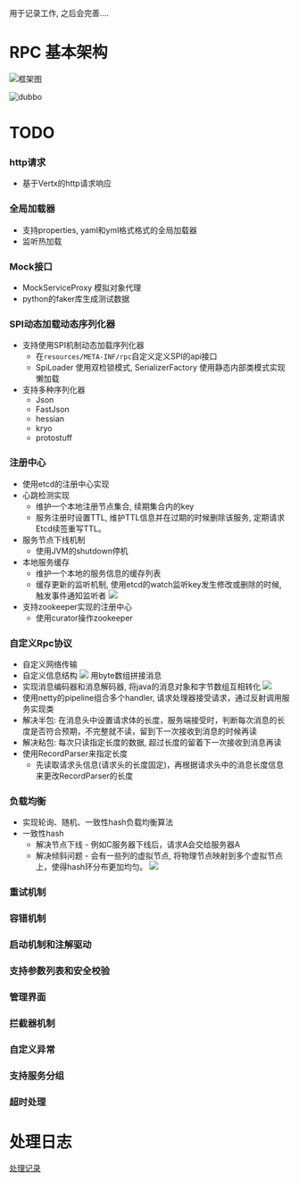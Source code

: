 用于记录工作, 之后会完善....
# RPC 基本架构
![框架图](doc/framework.png "基本框架")

![dubbo](doc/dubboframework.png "设计思路")
# TODO
### http请求
- 基于Vertx的http请求响应
### 全局加载器 
- 支持properties, yaml和yml格式格式的全局加载器
- 监听热加载 
### Mock接口
 - MockServiceProxy 模拟对象代理
 - python的faker库生成测试数据 
### SPI动态加载动态序列化器
 - 支持使用SPI机制动态加载序列化器 
   - 在`resources/META-INF/rpc`自定义定义SPI的api接口
   - SpiLoader 使用双检锁模式, SerializerFactory 使用静态内部类模式实现懒加载
 - 支持多种序列化器
   - Json
   - FastJson
   - hessian
   - kryo
   - protostuff
### 注册中心
- 使用etcd的注册中心实现
- 心跳检测实现
  - 维护一个本地注册节点集合, 续期集合内的key
  - 服务注册时设置TTL, 维护TTL信息并在过期的时候删除该服务, 定期请求Etcd续签重写TTL。
- 服务节点下线机制
  - 使用JVM的shutdown停机
- 本地服务缓存
  - 维护一个本地的服务信息的缓存列表
  - 缓存更新的监听机制, 使用etcd的watch监听key发生修改或删除的时候, 触发事件通知监听者
    ![](doc/etcd_watch.png)
- 支持zookeeper实现的注册中心
  - 使用curator操作zookeeper
### 自定义Rpc协议
- 自定义网络传输
- 自定义信息结构
  ![](doc/rpc_proto.png)
  用byte数组拼接消息
- 实现消息编码器和消息解码器, 将java的消息对象和字节数组互相转化
    ![](doc/encoder_decoder.png)
- 使用netty的pipeline组合多个handler, 请求处理器接受请求，通过反射调用服务实现类
- 解决半包: 在消息头中设置请求体的长度，服务端接受时，判断每次消息的长度是否符合预期，不完整就不读，留到下一次接收到消息的时候再读
- 解决粘包: 每次只读指定长度的数据, 超过长度的留着下一次接收到消息再读
- 使用RecordParser来指定长度
  - 先读取请求头信息(请求头的长度固定)，再根据请求头中的消息长度信息来更改RecordParser的长度
### 负载均衡
 - 实现轮询、随机、一致性hash负载均衡算法
 - 一致性hash
   - 解决节点下线 - 例如C服务器下线后，请求A会交给服务器A
   - 解决倾斜问题 - 会有一些列的虚拟节点, 将物理节点映射到多个虚拟节点上，使得hash环分布更加均匀。
    ![](doc/consistent_hash.png)
### 重试机制
### 容错机制
### 启动机制和注解驱动
### 支持参数列表和安全校验
### 管理界面
### 拦截器机制
### 自定义异常
### 支持服务分组
### 超时处理

# 处理日志
[处理记录](doc/debug_log.md)
